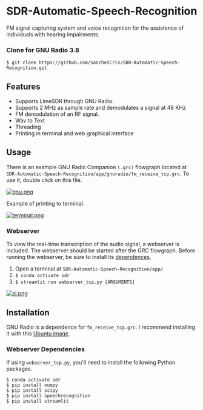 # SDR-Automatic-Speech-Recognition

FM signal capturing system and voice recognition for the assistance of individuals with hearing impairments.

### Clone for GNU Radio 3.8

    $ git clone https://github.com/SanchezCris/SDR-Automatic-Speech-Recognition.git

## Features

* Supports LimeSDR through GNU Radio.
* Supports 2 MHz as sample rate and demodulates a signal at 48 KHz
* FM demodulation of an RF signal.
* Wav to Text
* Threading
* Printing in terminal and web graphical interface

## Usage

There is an example GNU Radio Companion ``(.grc)`` flowgraph located at ``SDR-Automatic-Speech-Recognition/app/gnuradio/fm_receive_tcp.grc``. To use it, double click on this file.

[![gnu.png](https://i.postimg.cc/7hRyhSCg/gnu.png)](https://postimg.cc/ctfz5gBH)

Example of printing to terminal.

[![terminal.png](https://i.postimg.cc/QCwRhsPm/terminal.png)](https://postimg.cc/kRNjyr7R)

### Webserver

To view the real-time transcription of the audio signal, a webserver is included. The webserver should be started after the GRC flowgraph. Before running the webserver, be sure to install its [dependences](https://github.com/SanchezCris/SDR-Automatic-Speech-Recognition/blob/main/README.md#installation).

   1. Open a terminal at ``SDR-Automatic-Speech-Recognition/app/``.
   2. ``$ conda activate sdr``
   3. ``$ streamlit run webserver_tcp.py [ARGUMENTS]``
    
[![sl.png](https://i.postimg.cc/4xxsPNG7/sl.png)](https://postimg.cc/56ThNJ6b)



## Installation

GNU Radio is a dependence for ``fm_receive_tcp.grc``. I recommend installing it with this [Ubuntu image](https://drive.google.com/file/d/1_R5C6GQj89v0KfQvk3u3zDcED1a0o-Mh/view).

### Webserver Dependencies

If using ``webserver_tcp.py``, you'll need to install the following Python packages.

    $ conda activate sdr
    $ pip install numpy 
    $ pip install scipy
    $ pip install speechrecognition
    $ pip install streamlit
